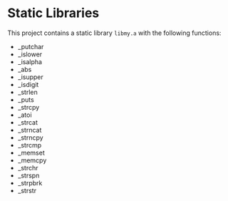 # Static Libraries

This project contains a static library `libmy.a` with the following functions:

- _putchar
- _islower
- _isalpha
- _abs
- _isupper
- _isdigit
- _strlen
- _puts
- _strcpy
- _atoi
- _strcat
- _strncat
- _strncpy
- _strcmp
- _memset
- _memcpy
- _strchr
- _strspn
- _strpbrk
- _strstr

